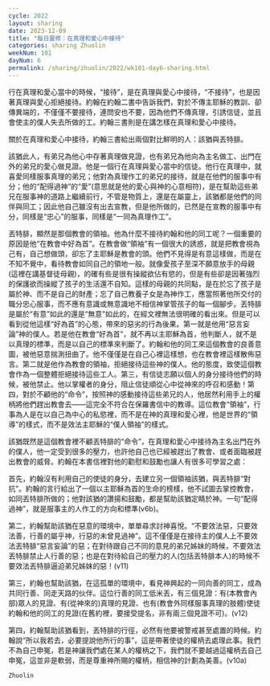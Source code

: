 ```yaml
---
cycle: 2022
layout: sharing
date: 2023-12-09
title: "每日靈修：在真理和愛心中接待"
categories: sharing Zhuolin
weekNum: 101
dayNum: 6
permalink: /sharing/zhuolin/2022/wk101-day6-sharing.html
---
```


行在真理和愛心當中的時候，“接待”，是在真理與愛心中接待，“不接待”，也是因著真理與愛心拒絕接待。約翰在約翰二書中告訴我們，對於不傳主耶穌的教訓、卻傳異端的，不僅僅不要接待，連問安也不要，因為他們不傳真理，引誘信徒，並且會使主的僕人失去所做的工。約翰三書則是在講怎樣在真理和愛心中接待。  

關於在真理和愛心中接待，約翰三書給出兩個對比鮮明的人：該猶與丟特腓。  

該猶此人，有弟兄為他心中存著真理做見證，也有弟兄為他向為主名做工、出門在外的弟兄的愛心做見證。他是一個行在真理與愛心當中的信徒。他行在真理中，就喜愛同樣服事真理的弟兄；他對為真理作工的弟兄的接待，就是在他們的服事中有分；他的“配得過神”的“愛”(意思就是他的愛心與神的心意相符)，是在幫助這些弟兄在服事神的道路上繼續前行，不管是物質上，還是在屬靈上，該猶都是他們的同伴與同工；因此他自己雖沒有出去宣教，但是他所做的，已然是在宣教的服事中有分，同樣是“忠心”的服事，同樣是“一同為真理作工”。  

丟特腓，顯然是那個教會的領袖。他為什麼不接待約翰和他的同工呢？一個重要的原因是他“在教會中好為首”。在教會做“領袖”有一個很大的誘惑，就是把教會視為己有，自己想做頭，卻忘了主耶穌是教會的頭。他們不見得是有意這樣做，而是在不知不覺中，看待教會如同自己的領地一般。就像愛孩子至深不願意放手的母親(這裡在講基督徒母親)，的確有些是很有操縱欲佔有慾的，但是有些卻是因著強烈的保護欲而操縱了孩子的生活還不自知。這樣的母親的共同點，是在於忘了孩子是屬於神、而不是自己的財產；忘了自己教養子女是為神作工，應當照著他所交付的職分忠心服事，而不應有意識或無意識地不相信神掌管孩子的每一個腳步。丟特腓是屬於“有意”如此的還是“無意”如此的，在經文裡無法很明確的看出來。但是可以看到從他這樣“好為首”的心態，帶來的惡劣的行為後果。第一就是他用“惡言妄論”神的僕人。若是他在教會“好為首”，就不再以主耶穌為首，他判斷人，就不是以真理的標準，而是以自己的標準來判斷了。約翰和他的同工來這個教會的良善意圖，被他惡意揣測扭曲了。他不僅僅是在自己心裡這樣想，也在教會裡這樣散佈惡言。第二就是他作為教會的領袖，拒絕接待這些神的僕人。他的態度，致使這個教會作為一個整體拒絕接待這些工人。第三，有信徒志願以個人的身分接待他們的時候，被他禁止。他以掌權者的身分，阻止信徒順從心中從神來的呼召和感動！第四，對於不顧他的“命令”，按照神的感動接待這些弟兄的人，他居然利用手上的權柄將他們趕出教會去——這完全不符合在保羅書信中的教導。這位教會“領袖”，行事為人是在以自己為中心的私慾裡，而不是在神的真理和愛心裡，他是世界的“領導”的樣式，而不是效法主耶穌的“僕人領袖”的樣式。  

該猶既然是這個教會裡不顧丟特腓的“命令”，在真理和愛心中接待為主名出門在外的僕人，他一定受到很多的壓力，也許他自己也已經被趕出了教會、或者面臨被趕出教會的威脅。約翰在本書信裡對他的勸慰和鼓勵也讓人有很多可學習之處：  

首先，約翰沒有利用自己的使徒的身分，去建立另一個領袖該猶，與丟特腓“對抗”。約翰的言行給出了一個以主耶穌為首的生命的榜樣，他不試圖去掌控教會，如同丟特腓所做的；他對該猶的讚揚和鼓勵，都是幫助該猶定睛於神。一句“配得過神”，就是服事主的人作工的方向和標準(v6b)。  

第二，約翰幫助該猶在惡意的環境中，單單尋求討神喜悅。“不要效法惡，只要效法善，行善的屬乎神，行惡的未曾見過神”。這不僅僅是在接待主的僕人上不要效法丟特腓“惡言妄論”的惡；在對待跟自己不同的意見的弟兄姊妹的時候，不要效法丟特腓禁止人行善的惡；也是在對待給自己的壓力的人(包括丟特腓本人)的時候不要效法丟特腓逼迫弟兄姊妹的惡！(v11)  

第三，約翰也幫助該猶，在這孤單的環境中，看見神興起的一同向善的同工，成為共同行善、同走天路的伙伴。這位行善的同工低米丟，有三個見證：有(本教會內部)眾人的見證、有(從神來的)真理的見證、也有(教會外同樣服事真理的肢體)使徒約翰和他的同工的見證(在舊約裡，要接受提名，非有兩三個見證不可)。(v12)  

第四，約翰幫助該猶看到，丟特腓的行徑，必然有他要被警戒甚至處置的時候。約翰說“所以我若去，必要提說他所行的事”，這是帶著使徒的權柄去處理此事。我們不為自己申冤，若是神讓我們處在某人的權柄之下，我們就不要越過這權柄去自己申冤，這並非是軟弱，而是尊重神所賜的權柄，相信神的計劃為美善。(v10a)  

`Zhuolin`  
